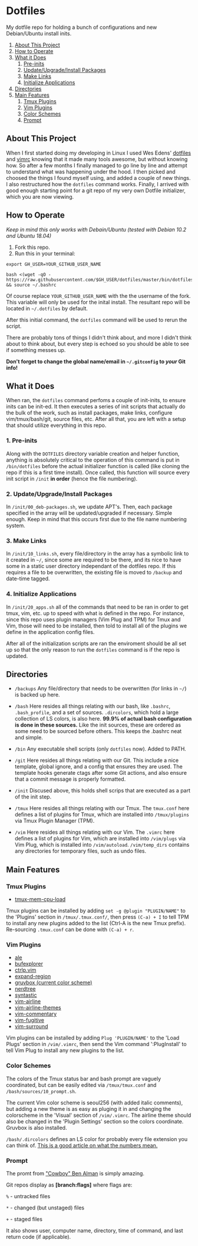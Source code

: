 # Dotfiles

My dotfile repo for holding a bunch of configurations and new Debian/Ubuntu install inits.

1. [About This Project](#about-this-project)
1. [How to Operate](#how-to-operate)
1. [What it Does](#what-it-does)
    1. [Pre-inits](#1-pre-inits)
    1. [Update/Upgrade/Install Packages](#2-updateupgradeinstall-packages)
    1. [Make Links](#3-make-links)
    1. [Initialize Applications](#4-initialize-applications)
1. [Directories](#directories)
1. [Main Features](#main-features)
    1. [Tmux Plugins](#tmux-plugins)
    1. [Vim Plugins](#vim-plugins)
    1. [Color Schemes](#color-schemes)
    1. [Prompt](#prompt)

## About This Project

When I first started doing my developing in Linux I used Wes Edens' [dotfiles](https://github.com/wesedens/dotfiles) and [vimrc](https://github.com/wesedens/vimrc) knowing that it made many tools awesome, but without knowing how. So after a few months I finally managed to go line by line and attempt to understand what was happening under the hood. I then picked and choosed the things I found myself using, and added a couple of new things. I also restructured how the `dotfiles` command works. Finally, I arrived with good enough starting point for a git repo of my very own Dotfile initializer, which you are now viewing.

## How to Operate

*Keep in mind this only works with Debain/Ubuntu (tested with Debian 10.2 and Ubuntu 18.04)*

1. Fork this repo.
1. Run this in your terminal:

```
export GH_USER=YOUR_GITHUB_USER_NAME

bash <(wget -qO - https://raw.githubusercontent.com/$GH_USER/dotfiles/master/bin/dotfiles) && source ~/.bashrc
```

Of course replace `YOUR_GITHUB_USER_NAME` with the the username of the fork. This variable will only be used for the inital install. The resultant repo will be located in `~/.dotfiles` by default.

After this initial command, the `dotfiles` command will be used to rerun the script.

There are probably tons of things I didn't think about, and more I didn't think about to think about, but every step is echoed so you should be able to see if something messes up.

**Don't forget to change the global name/email in `~/.gitconfig` to *your* Git info!**

## What it Does

When ran, the `dotfiles` command perfoms a couple of init-inits, to ensure inits can be init-ed. It then executes a series of init scripts that actually do the bulk of the work, such as install packages, make links, configure vim/tmux/bash/git, source files, etc. After all that, you are left with a setup that should utilize everything in this repo.

### 1. Pre-inits

Along with the `DOTFILES` directory variable creation and helper function, anything is absolutely critical to the operation of this command is put in `/bin/dotfiles` before the actual initializer function is called (like cloning the repo if this is a first time install). Once called, this function will source every init script in `/init` **in order** (hence the file numbering).

### 2. Update/Upgrade/Install Packages

In `/init/00_deb-packages.sh`, we update APT's. Then, each package specified in the array will be updated/upgraded if necessary. Simple enough. Keep in mind that this occurs first due to the file name numbering system.

### 3. Make Links

In `/init/10_links.sh`, every file/directory in the array has a symbolic link to it created in `~/`, since some are required to be there, and its nice to have some in a static user directory independant of the dotfiles repo. If this requires a file to be overwritten, the existing file is moved to `/backup` and date-time tagged.

### 4. Initialize Applications

In `/init/20_apps.sh` all of the commands that need to be ran in order to get tmux, vim, etc. up to speed with what is defined in the repo. For instance, since this repo uses plugin managers (Vim Plug and TPM) for Tmux and Vim, those will need to be installed, then told to install all of the plugins we define in the application config files.

After all of the initialization scripts are ran the enviroment should be all set up so that the only reason to run the `dotfiles` command is if the repo is updated.

## Directories

- `/backups` Any file/directory that needs to be overwritten (for links in `~/`) is backed up here.

- `/bash` Here resides all things relating with our bash, like `.bashrc`, `.bash_profile`, and a set of sources. `.dircolors`, which hold a large collection of LS colors, is also here. **99.9% of actual bash configuration is done in these sources.** Like the init sources, these are ordered as some need to be sourced before others. This keeps the .bashrc neat and simple.

- `/bin` Any executable shell scripts (only `dotfiles` now). Added to PATH.

- `/git` Here resides all things relating with our Git. This include a nice template, global ignore, and a config that ensures they are used. The template hooks generate ctags after some Git actions, and also ensure that a commit message is properly formatted.

- `/init` Discused above, this holds shell scrips that are executed as a part of the init step.

- `/tmux` Here resides all things relating with our Tmux. The `tmux.conf` here defines a list of plugins for Tmux, which are installed into `/tmux/plugins` via Tmux Plugin Manager (TPM).

- `/vim` Here resides all things relating with our Vim. The `.vimrc` here defines a list of plugins for Vim, which are installed into `/vim/plugs` via Vim Plug, which is installed into `/vim/autoload`. `/vim/temp_dirs` contains any directories for temporary files, such as undo files.

## Main Features

### Tmux Plugins

- [tmux-mem-cpu-load](https://github.com/thewtex/tmux-mem-cpu-load)

Tmux plugins can be installed by adding `set -g @plugin "PLUGIN/NAME"` to the 'Plugins' section in `/tmux/.tmux.conf/`, then press `(C-a) + I` to tell TPM to install any new plugins added to the list (Ctrl-A is the new Tmux prefix). Re-sourcing `.tmux.conf` can be done with `(C-a) + r`.

### Vim Plugins

- [ale](https://github.com/dense-analysis/ale)
- [bufexplorer](https://github.com/jlanzarotta/bufexplorer)
- [ctrlp.vim](https://github.com/kien/ctrlp.vim)
- [expand-region](https://github.com/terryma/vim-expand-region)
- [gruvbox (current color scheme)](https://github.com/morhetz/gruvbox)
- [nerdtree](https://github.com/scrooloose/nerdtree)
- [syntastic](https://github.com/vim-syntastic/syntastic)
- [vim-airline](https://github.com/vim-airline/vim-airline)
- [vim-airline-themes](https://github.com/vim-airline/vim-airline-themes)
- [vim-commentary](https://github.com/tpope/vim-commentary)
- [vim-fugitive](https://github.com/tpope/vim-fugitive)
- [vim-surround](https://github.com/tpope/vim-surround)

Vim plugins can be installed by adding `Plug 'PLUGIN/NAME'` to the 'Load Plugs' section in `/vim/.vimrc`, then send the Vim command ':PlugInstall' to tell Vim Plug to install any new plugins to the list.

### Color Schemes

The colors of the Tmux status bar and bash prompt are vaguely coordinated, but can be easily edited via `/tmux/tmux.conf` and `/bash/sources/10_prompt.sh`.

The current Vim color scheme is seoul256 (with added italic comments), but adding a new theme is as easy as pluging it in and changing the colorscheme in the 'Visual' section of `/vim/.vimrc`. The airline theme should also be changed in the 'Plugin Settings' section so the colors coordinate. Gruvbox is also installed.

`/bash/.dircolors` defines an LS color for probably every file extension you can think of. [This is a good article on what the numbers mean.](http://jafrog.com/2013/11/23/colors-in-terminal.html)

### Prompt

The promt from ["Cowboy" Ben Alman](https://github.com/cowboy/dotfiles) is simply amazing.

Git repos display as **[branch:flags]** where flags are:

`%` - untracked files

`*` - changed (but unstaged) files

`+` - staged files

It also shows user, computer name, directory, time of command, and last return code (if applicable).
